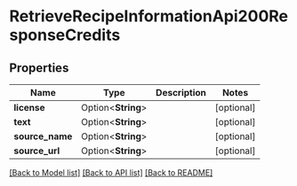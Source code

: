 # RetrieveRecipeInformationApi200ResponseCredits

## Properties

Name | Type | Description | Notes
------------ | ------------- | ------------- | -------------
**license** | Option<**String**> |  | [optional]
**text** | Option<**String**> |  | [optional]
**source_name** | Option<**String**> |  | [optional]
**source_url** | Option<**String**> |  | [optional]

[[Back to Model list]](../README.md#documentation-for-models) [[Back to API list]](../README.md#documentation-for-api-endpoints) [[Back to README]](../README.md)


